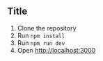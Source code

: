 ## Title

1. Clone the repository
2. Run `npm install`
3. Run `npm run dev`
4. Open [http://localhost:3000](http://localhost:3000)
